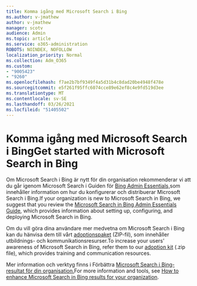 ```yaml
---
title: Komma igång med Microsoft Search i Bing
ms.author: v-jmathew
author: v-jmathew
manager: scotv
audience: Admin
ms.topic: article
ms.service: o365-administration
ROBOTS: NOINDEX, NOFOLLOW
localization_priority: Normal
ms.collection: Adm_O365
ms.custom:
- "9005423"
- "9260"
ms.openlocfilehash: f7ae2b7bf9349f4a5d31b4c8dad20be4948f478e
ms.sourcegitcommit: e5f261f95ffc6074cce89e62ef8c4e9fd519d3ee
ms.translationtype: MT
ms.contentlocale: sv-SE
ms.lasthandoff: 03/26/2021
ms.locfileid: "51405502"
---
```

# <a name="get-started-with-microsoft-search-in-bing"></a><span data-ttu-id="7b34e-102">Komma igång med Microsoft Search i Bing</span><span class="sxs-lookup"><span data-stu-id="7b34e-102">Get started with Microsoft Search in Bing</span></span>

<span data-ttu-id="7b34e-103">Om Microsoft Search i Bing är nytt för din organisation rekommenderar vi att du går igenom Microsoft Search i Guiden för [Bing Admin Essentials,](https://go.microsoft.com/fwlink/p/?linkid=2127979)som innehåller information om hur du konfigurerar och distribuerar Microsoft Search i Bing.</span><span class="sxs-lookup"><span data-stu-id="7b34e-103">If your organization is new to Microsoft Search in Bing, we suggest that you review the [Microsoft Search in Bing Admin Essentials Guide](https://go.microsoft.com/fwlink/p/?linkid=2127979), which provides information about setting up, configuring, and deploying Microsoft Search in Bing.</span></span>

<span data-ttu-id="7b34e-104">Om du vill göra dina användare mer medvetna om Microsoft Search i Bing kan du hänvisa dem till vårt [adoptionspaket](https://go.microsoft.com/fwlink/p/?LinkID=2114710) (ZIP-fil), som innehåller utbildnings- och kommunikationsresurser.</span><span class="sxs-lookup"><span data-stu-id="7b34e-104">To increase your users' awareness of Microsoft Search in Bing, refer them to our [adoption kit](https://go.microsoft.com/fwlink/p/?LinkID=2114710) (.zip file), which provides training and communication resources.</span></span>

<span data-ttu-id="7b34e-105">Mer information och verktyg finns i Förbättra [Microsoft Search i Bing-resultat för din organisation.](https://go.microsoft.com/fwlink/?linkid=2152022)</span><span class="sxs-lookup"><span data-stu-id="7b34e-105">For more information and tools, see [How to enhance Microsoft Search in Bing results for your organization](https://go.microsoft.com/fwlink/?linkid=2152022).</span></span>
